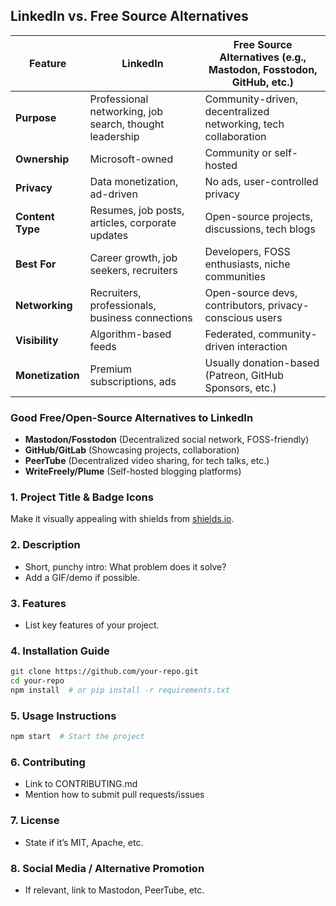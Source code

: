 ## **LinkedIn vs. Free Source Alternatives**  

| Feature            | LinkedIn                     | Free Source Alternatives (e.g., Mastodon, Fosstodon, GitHub, etc.) |
|--------------------|----------------------------|-----------------------------------------------------|
| **Purpose**       | Professional networking, job search, thought leadership | Community-driven, decentralized networking, tech collaboration |
| **Ownership**     | Microsoft-owned             | Community or self-hosted |
| **Privacy**       | Data monetization, ad-driven | No ads, user-controlled privacy |
| **Content Type**  | Resumes, job posts, articles, corporate updates | Open-source projects, discussions, tech blogs |
| **Best For**      | Career growth, job seekers, recruiters | Developers, FOSS enthusiasts, niche communities |
| **Networking**    | Recruiters, professionals, business connections | Open-source devs, contributors, privacy-conscious users |
| **Visibility**    | Algorithm-based feeds       | Federated, community-driven interaction |
| **Monetization**  | Premium subscriptions, ads  | Usually donation-based (Patreon, GitHub Sponsors, etc.) |

### **Good Free/Open-Source Alternatives to LinkedIn**
- **Mastodon/Fosstodon** (Decentralized social network, FOSS-friendly)  
- **GitHub/GitLab** (Showcasing projects, collaboration)  
- **PeerTube** (Decentralized video sharing, for tech talks, etc.)  
- **WriteFreely/Plume** (Self-hosted blogging platforms)  


### **1. Project Title & Badge Icons**  
Make it visually appealing with shields from [shields.io](https://shields.io/).  

### **2. Description**  
- Short, punchy intro: What problem does it solve?  
- Add a GIF/demo if possible.  

### **3. Features**  
- List key features of your project.  

### **4. Installation Guide**  
```bash
git clone https://github.com/your-repo.git
cd your-repo
npm install  # or pip install -r requirements.txt
```

### **5. Usage Instructions**  
```bash
npm start  # Start the project
```

### **6. Contributing**  
- Link to CONTRIBUTING.md  
- Mention how to submit pull requests/issues  

### **7. License**  
- State if it’s MIT, Apache, etc.  

### **8. Social Media / Alternative Promotion**  
- If relevant, link to Mastodon, PeerTube, etc.  

